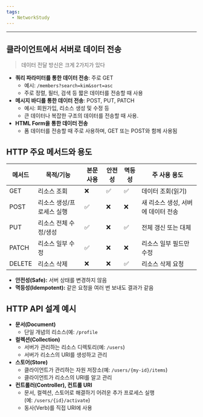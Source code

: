 ```yaml
---
tags:
  - NetworkStudy
---
```

---

## 클라이언트에서 서버로 데이터 전송

>데이터 전달 방신은 크게 2가지가 있다

- **쿼리 파라미터를 통한 데이터 전송**: 주로 GET
    - 예시: `/members?search=kim&sort=asc`
    - 주로 정렬, 필터, 검색 등 짧은 데이터를 전송할 때 사용
- **메시지 바디를 통한 데이터 전송**: POST, PUT, PATCH
    - 예시: 회원가입, 리소스 생성 및 수정 등
    - 큰 데이터나 복잡한 구조의 데이터를 전송할 때 사용.
- **HTML Form을 통한 데이터 전송**
    - 폼 데이터를 전송할 때 주로 사용하며, GET 또는 POST와 함께 사용됨

## HTTP 주요 메서드와 용도

| 메서드     | 목적/기능          | 본문 사용 | 안전성 | 멱등성 | 주 사용 용도              |
| ------- | -------------- | ----- | --- | --- | -------------------- |
| GET     | 리소스 조회         | ❌     | ✅   | ✅   | 데이터 조회(읽기)           |
| POST    | 리소스 생성/프로세스 실행 | ✅     | ❌   | ❌   | 새 리소스 생성, 서버에 데이터 전송 |
| PUT     | 리소스 전체 수정/생성   | ✅     | ❌   | ✅   | 전체 갱신 또는 대체          |
| PATCH   | 리소스 일부 수정      | ✅     | ❌   | ❌   | 리소스 일부 필드만 수정        |
| DELETE  | 리소스 삭제         | ❌     | ❌   | ✅   | 리소스 삭제 요청            |


- **안전성(Safe):** 서버 상태를 변경하지 않음
- **멱등성(Idempotent):** 같은 요청을 여러 번 보내도 결과가 같음

## HTTP API 설계 예시

- **문서(Document)**
    - 단일 개념의 리소스(예: `/profile`
- **컬렉션(Collection)**
    - 서버가 관리하는 리소스 디렉토리(예: `/users`)
    - 서버가 리소스의 URI를 생성하고 관리
- **스토어(Store)**
    - 클라이언트가 관리하는 자원 저장소(예: `/users/{my-id}/items`)
    - 클라이언트가 리소스의 URI를 알고 관리
- **컨트롤러(Controller), 컨트롤 URI**
    - 문서, 컬렉션, 스토어로 해결하기 어려운 추가 프로세스 실행(예: `/users/{id}/activate`)
    - 동사(Verb)를 직접 URI에 사용